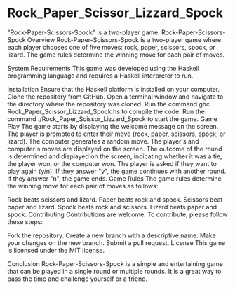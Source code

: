 # Rock_Paper_Scissor_Lizzard_Spock
"Rock-Paper-Scissors-Spock" is a two-player game.
Rock-Paper-Scissors-Spock
Overview
Rock-Paper-Scissors-Spock is a two-player game where each player chooses one of five moves: rock, paper, scissors, spock, or lizard. The game rules determine the winning move for each pair of moves.

System Requirements
This game was developed using the Haskell programming language and requires a Haskell interpreter to run.

Installation
Ensure that the Haskell platform is installed on your computer.
Clone the repository from GitHub.
Open a terminal window and navigate to the directory where the repository was cloned.
Run the command ghc Rock_Paper_Scissor_Lizzard_Spock.hs to compile the code.
Run the command ./Rock_Paper_Scissor_Lizzard_Spock to start the game.
Game Play
The game starts by displaying the welcome message on the screen.
The player is prompted to enter their move (rock, paper, scissors, spock, or lizard).
The computer generates a random move.
The player's and computer's moves are displayed on the screen.
The outcome of the round is determined and displayed on the screen, indicating whether it was a tie, the player won, or the computer won.
The player is asked if they want to play again (y/n). If they answer "y", the game continues with another round. If they answer "n", the game ends.
Game Rules
The game rules determine the winning move for each pair of moves as follows:

Rock beats scissors and lizard.
Paper beats rock and spock.
Scissors beat paper and lizard.
Spock beats rock and scissors.
Lizard beats paper and spock.
Contributing
Contributions are welcome. To contribute, please follow these steps:

Fork the repository.
Create a new branch with a descriptive name.
Make your changes on the new branch.
Submit a pull request.
License
This game is licensed under the MIT license.

Conclusion
Rock-Paper-Scissors-Spock is a simple and entertaining game that can be played in a single round or multiple rounds. It is a great way to pass the time and challenge yourself or a friend.
